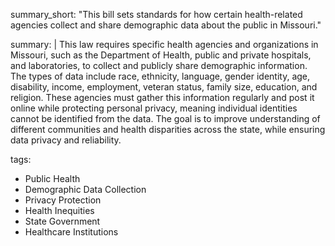 summary_short: "This bill sets standards for how certain health-related agencies collect and share demographic data about the public in Missouri."

summary: |
  This law requires specific health agencies and organizations in Missouri, such as the Department of Health, public and private hospitals, and laboratories, to collect and publicly share demographic information. The types of data include race, ethnicity, language, gender identity, age, disability, income, employment, veteran status, family size, education, and religion. These agencies must gather this information regularly and post it online while protecting personal privacy, meaning individual identities cannot be identified from the data. The goal is to improve understanding of different communities and health disparities across the state, while ensuring data privacy and reliability.

tags:
  - Public Health
  - Demographic Data Collection
  - Privacy Protection
  - Health Inequities
  - State Government
  - Healthcare Institutions
